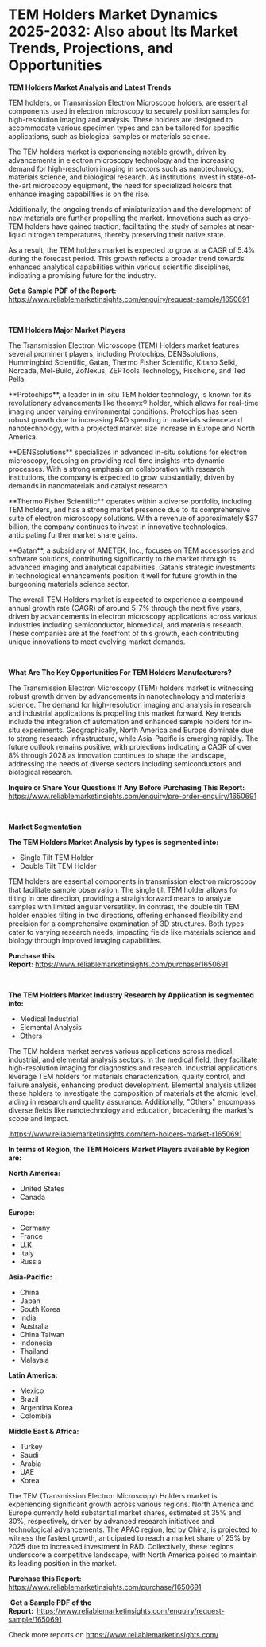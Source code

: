 <p><h1>TEM Holders Market Dynamics 2025-2032: Also about Its Market Trends, Projections, and Opportunities</h1></p><p><strong>TEM Holders Market Analysis and Latest Trends</strong></p>
<p><p>TEM holders, or Transmission Electron Microscope holders, are essential components used in electron microscopy to securely position samples for high-resolution imaging and analysis. These holders are designed to accommodate various specimen types and can be tailored for specific applications, such as biological samples or materials science.</p><p>The TEM holders market is experiencing notable growth, driven by advancements in electron microscopy technology and the increasing demand for high-resolution imaging in sectors such as nanotechnology, materials science, and biological research. As institutions invest in state-of-the-art microscopy equipment, the need for specialized holders that enhance imaging capabilities is on the rise. </p><p>Additionally, the ongoing trends of miniaturization and the development of new materials are further propelling the market. Innovations such as cryo-TEM holders have gained traction, facilitating the study of samples at near-liquid nitrogen temperatures, thereby preserving their native state.</p><p>As a result, the TEM holders market is expected to grow at a CAGR of 5.4% during the forecast period. This growth reflects a broader trend towards enhanced analytical capabilities within various scientific disciplines, indicating a promising future for the industry.</p></p>
<p><strong>Get a Sample PDF of the Report:&nbsp;</strong> <a href="https://www.reliablemarketinsights.com/enquiry/request-sample/1650691?utm_campaign=2302&utm_medium=2&utm_source=Github&utm_content=ia&utm_term=17022025&utm_id=tem-holders">https://www.reliablemarketinsights.com/enquiry/request-sample/1650691</a></p>
<p>&nbsp;</p>
<p><strong>TEM Holders Major Market Players</strong></p>
<p><p>The Transmission Electron Microscope (TEM) Holders market features several prominent players, including Protochips, DENSsolutions, Hummingbird Scientific, Gatan, Thermo Fisher Scientific, Kitano Seiki, Norcada, Mel-Build, ZoNexus, ZEPTools Technology, Fischione, and Ted Pella. </p><p>**Protochips**, a leader in in-situ TEM holder technology, is known for its revolutionary advancements like theonyx® holder, which allows for real-time imaging under varying environmental conditions. Protochips has seen robust growth due to increasing R&D spending in materials science and nanotechnology, with a projected market size increase in Europe and North America.</p><p>**DENSsolutions** specializes in advanced in-situ solutions for electron microscopy, focusing on providing real-time insights into dynamic processes. With a strong emphasis on collaboration with research institutions, the company is expected to grow substantially, driven by demands in nanomaterials and catalyst research.</p><p>**Thermo Fisher Scientific** operates within a diverse portfolio, including TEM holders, and has a strong market presence due to its comprehensive suite of electron microscopy solutions. With a revenue of approximately $37 billion, the company continues to invest in innovative technologies, anticipating further market share gains.</p><p>**Gatan**, a subsidiary of AMETEK, Inc., focuses on TEM accessories and software solutions, contributing significantly to the market through its advanced imaging and analytical capabilities. Gatan’s strategic investments in technological enhancements position it well for future growth in the burgeoning materials science sector.</p><p>The overall TEM Holders market is expected to experience a compound annual growth rate (CAGR) of around 5-7% through the next five years, driven by advancements in electron microscopy applications across various industries including semiconductor, biomedical, and materials research. These companies are at the forefront of this growth, each contributing unique innovations to meet evolving market demands.</p></p>
<p>&nbsp;</p>
<p><strong>What Are The Key Opportunities For TEM Holders Manufacturers?</strong></p>
<p><p>The Transmission Electron Microscopy (TEM) holders market is witnessing robust growth driven by advancements in nanotechnology and materials science. The demand for high-resolution imaging and analysis in research and industrial applications is propelling this market forward. Key trends include the integration of automation and enhanced sample holders for in-situ experiments. Geographically, North America and Europe dominate due to strong research infrastructure, while Asia-Pacific is emerging rapidly. The future outlook remains positive, with projections indicating a CAGR of over 8% through 2028 as innovation continues to shape the landscape, addressing the needs of diverse sectors including semiconductors and biological research.</p></p>
<p><strong>Inquire or Share Your Questions If Any Before Purchasing This Report:</strong> <a href="https://www.reliablemarketinsights.com/enquiry/pre-order-enquiry/1650691?utm_campaign=2302&utm_medium=2&utm_source=Github&utm_content=ia&utm_term=17022025&utm_id=tem-holders">https://www.reliablemarketinsights.com/enquiry/pre-order-enquiry/1650691</a></p>
<p>&nbsp;</p>
<p><strong>Market Segmentation</strong></p>
<p><strong>The TEM Holders Market Analysis by types is segmented into:</strong></p>
<p><ul><li>Single Tilt TEM Holder</li><li>Double Tilt TEM Holder</li></ul></p>
<p><p>TEM holders are essential components in transmission electron microscopy that facilitate sample observation. The single tilt TEM holder allows for tilting in one direction, providing a straightforward means to analyze samples with limited angular versatility. In contrast, the double tilt TEM holder enables tilting in two directions, offering enhanced flexibility and precision for a comprehensive examination of 3D structures. Both types cater to varying research needs, impacting fields like materials science and biology through improved imaging capabilities.</p></p>
<p><strong>Purchase this Report:&nbsp;</strong><a href="https://www.reliablemarketinsights.com/purchase/1650691?utm_campaign=2302&utm_medium=2&utm_source=Github&utm_content=ia&utm_term=17022025&utm_id=tem-holders">https://www.reliablemarketinsights.com/purchase/1650691</a></p>
<p>&nbsp;</p>
<p><strong>The TEM Holders Market Industry Research by Application is segmented into:</strong></p>
<p><ul><li>Medical Industrial</li><li>Elemental Analysis</li><li>Others</li></ul></p>
<p><p>The TEM holders market serves various applications across medical, industrial, and elemental analysis sectors. In the medical field, they facilitate high-resolution imaging for diagnostics and research. Industrial applications leverage TEM holders for materials characterization, quality control, and failure analysis, enhancing product development. Elemental analysis utilizes these holders to investigate the composition of materials at the atomic level, aiding in research and quality assurance. Additionally, "Others" encompass diverse fields like nanotechnology and education, broadening the market's scope and impact.</p></p>
<p><a href="https://www.reliablemarketinsights.com/tem-holders-market-r1650691?utm_campaign=2302&utm_medium=2&utm_source=Github&utm_content=ia&utm_term=17022025&utm_id=tem-holders">&nbsp;https://www.reliablemarketinsights.com/tem-holders-market-r1650691</a></p>
<p><strong>In terms of Region, the TEM Holders Market Players available by Region are:</strong></p>
<p>
    <p> <strong> North America: </strong>
        <ul>
            <li>United States</li>
            <li>Canada</li>
        </ul>
        </p> 
    <p> <strong> Europe: </strong>
        <ul>
            <li>Germany</li>
            <li>France</li>
            <li>U.K.</li>
            <li>Italy</li>
            <li>Russia</li>
        </ul>
        </p> 
    <p> <strong> Asia-Pacific: </strong>
        <ul>
            <li>China</li>
            <li>Japan</li>
            <li>South Korea</li>
            <li>India</li>
            <li>Australia</li>
            <li>China Taiwan</li>
            <li>Indonesia</li>
            <li>Thailand</li>
            <li>Malaysia</li>
        </ul>
        </p> 
    <p> <strong> Latin America: </strong>
        <ul>
            <li>Mexico</li>
            <li>Brazil</li>
            <li>Argentina Korea</li>
            <li>Colombia</li>
        </ul>
        </p> 
    <p> <strong> Middle East & Africa: </strong>
        <ul>
            <li>Turkey</li>
            <li>Saudi</li>
            <li>Arabia</li>
            <li>UAE</li>
            <li>Korea</li>
        </ul>
    </p>
    </p>
<p><p>The TEM (Transmission Electron Microscopy) Holders market is experiencing significant growth across various regions. North America and Europe currently hold substantial market shares, estimated at 35% and 30%, respectively, driven by advanced research initiatives and technological advancements. The APAC region, led by China, is projected to witness the fastest growth, anticipated to reach a market share of 25% by 2025 due to increased investment in R&D. Collectively, these regions underscore a competitive landscape, with North America poised to maintain its leading position in the market.</p></p>
<p><strong>Purchase this Report: </strong><a href="https://www.reliablemarketinsights.com/purchase/1650691?utm_campaign=2302&utm_medium=2&utm_source=Github&utm_content=ia&utm_term=17022025&utm_id=tem-holders">https://www.reliablemarketinsights.com/purchase/1650691</a></p>
<p>&nbsp;<strong>Get a Sample PDF of the Report:&nbsp;&nbsp;</strong><a href="https://www.reliablemarketinsights.com/enquiry/request-sample/1650691?utm_campaign=2302&utm_medium=2&utm_source=Github&utm_content=ia&utm_term=17022025&utm_id=tem-holders">https://www.reliablemarketinsights.com/enquiry/request-sample/1650691</a></p>
<p><strong></strong></p>
<p>Check more reports on <a href="https://www.reliablemarketinsights.com/?utm_campaign=2302&utm_medium=2&utm_source=Github&utm_content=ia&utm_term=17022025&utm_id=tem-holders">https://www.reliablemarketinsights.com/</a></p>